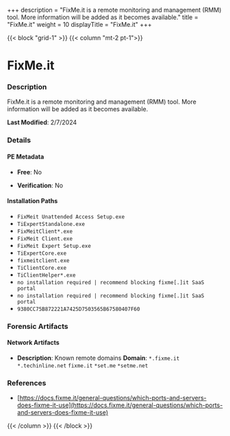 +++
description = "FixMe.it is a remote monitoring and management (RMM) tool. More information will be added as it becomes available."
title = "FixMe.it"
weight = 10
displayTitle = "FixMe.it"
+++


{{< block "grid-1" >}}
{{< column "mt-2 pt-1">}}

# FixMe.it


### Description

FixMe.it is a remote monitoring and management (RMM) tool. More information will be added as it becomes available.



**Last Modified**: 2/7/2024

### Details


#### PE Metadata


- **Free**: No

- **Verification**: No




#### Installation Paths
- `FixMeit Unattended Access Setup.exe`
- `TiExpertStandalone.exe`
- `FixMeitClient*.exe`
- `FixMeit Client.exe`
- `FixMeit Expert Setup.exe`
- `TiExpertCore.exe`
- `fixmeitclient.exe`
- `TiClientCore.exe`
- `TiClientHelper*.exe`
- `no installation required | recommend blocking fixme[.]it SaaS portal`
- `no installation required | recommend blocking fixme[.]it SaaS portal`
- `9380CC75B872221A7425D7503565B67580407F60`

### Forensic Artifacts




#### Network Artifacts

- **Description**: Known remote domains
  **Domain**: `*.fixme.it` `*.techinline.net` `fixme.it` `*set.me` `*setme.net`





### References
- [https://docs.fixme.it/general-questions/which-ports-and-servers-does-fixme-it-use](https://docs.fixme.it/general-questions/which-ports-and-servers-does-fixme-it-use)



{{< /column >}}
{{< /block >}}
